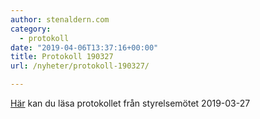 ```yaml
---
author: stenaldern.com
category:
  - protokoll
date: "2019-04-06T13:37:16+00:00"
title: Protokoll 190327
url: /nyheter/protokoll-190327/

---
```

[Här](/wp-content/uploads/2019/04/Protokoll_styrelsemote_20190327.pdf) kan du läsa protokollet från styrelsemötet 2019-03-27
